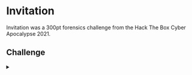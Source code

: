 <H1>Invitation</H1>
<p></p>
Invitation was a 300pt forensics challenge from the Hack The Box Cyber Apocalypse 2021.
<p></p>
<H2>Challenge</H2>
<details>
    <summary></summary>
<p></p>
Last night I received an invitation, but after I accepted, some weird things happened in my computer.
<p></p>
Challenge File: <a href="https://drive.google.com/file/d/1aiH6rUx7eZ10E7DnInppUw4umjUGbNj9/view?usp=sharing" rel="nofollow">Google Drive</a>
<p></p>
<details>
    <summary>Walkthrough</summary>
<p></p>

</details>
</details>
